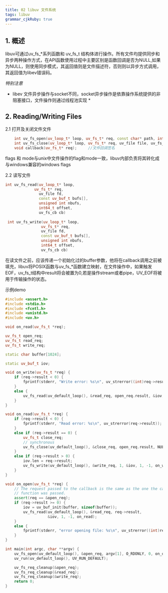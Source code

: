 ```yaml
---
title: 02 libuv 文件系统
tags: libuv
grammar_cjkRuby: true
---
```


## 1. 概述
libuv可通过uv_fs_\*系列函数和 uv_fs_t 结构体进行操作。所有文件均提供同步和异步两种操作方式，在API函数使用过程中主要区别是函数回调是否为NULL,如果为NULL，则使用同步模式，其返回值则是文件描述符，否则则以异步方式调用，其返回值为libev错误码。

*特别注意*
* libev 文件异步操作与socket不同，socket异步操作是依靠操作系统提供的非阻塞接口，文件操作则通过线程池实现 *

## 2. Reading/Writing Files
2.1 打开及关闭文件文件
```c++
	int uv_fs_open(uv_loop_t* loop, uv_fs_t* req, const char* path, int flags, int mode, uv_fs_cb cb)
	int uv_fs_close(uv_loop_t* loop, uv_fs_t* req, uv_file file, uv_fs_cb cb)
	void callback(uv_fs_t* req);	 //文件回调签名
```
flags 和 mode与unix中文件操作的flag和mode一致，libuv内部负责将其转化成与windows兼容的windows flags

2.2 读写文件
```c++
int uv_fs_read(uv_loop_t* loop,
			 uv_fs_t* req,
               uv_file fd,
               const uv_buf_t bufs[],
               unsigned int nbufs,
               int64_t offset,
               uv_fs_cb cb) 
			   
 int uv_fs_write(uv_loop_t* loop,
                uv_fs_t* req,
                uv_file fd,
                const uv_buf_t bufs[],
                unsigned int nbufs,
                int64_t offset,
                uv_fs_cb cb)
```
在读文件之前，应该传递一个初始化过的buffer参数，他将在callback调用之前被填充，libuv将POSIX函数与uv_fs_\*函数建立映射，在文件操作中，如果触发EOF，uv_fs_t结构中result将会被置为0,若是操作stream或者pipe，UV_EOF将被用于传输操作的状态。


示例demo
```c++
#include <assert.h>
#include <stdio.h>
#include <fcntl.h>
#include <unistd.h>
#include <uv.h>

void on_read(uv_fs_t *req);

uv_fs_t open_req;
uv_fs_t read_req;
uv_fs_t write_req;

static char buffer[1024];

static uv_buf_t iov;

void on_write(uv_fs_t *req) {
    if (req->result < 0) {
        fprintf(stderr, "Write error: %s\n", uv_strerror((int)req->result));
    }
    else {
        uv_fs_read(uv_default_loop(), &read_req, open_req.result, &iov, 1, -1, on_read);
    }
}

void on_read(uv_fs_t *req) {
    if (req->result < 0) {
        fprintf(stderr, "Read error: %s\n", uv_strerror(req->result));
    }
    else if (req->result == 0) {
        uv_fs_t close_req;
        // synchronous
        uv_fs_close(uv_default_loop(), &close_req, open_req.result, NULL);
    }
    else if (req->result > 0) {
        iov.len = req->result;
        uv_fs_write(uv_default_loop(), &write_req, 1, &iov, 1, -1, on_write);
    }
}

void on_open(uv_fs_t *req) {
    // The request passed to the callback is the same as the one the call setup
    // function was passed.
    assert(req == &open_req);
    if (req->result >= 0) {
        iov = uv_buf_init(buffer, sizeof(buffer));
        uv_fs_read(uv_default_loop(), &read_req, req->result,
                   &iov, 1, -1, on_read);
    }
    else {
        fprintf(stderr, "error opening file: %s\n", uv_strerror((int)req->result));
    }
}

int main(int argc, char **argv) {
    uv_fs_open(uv_default_loop(), &open_req, argv[1], O_RDONLY, 0, on_open);
    uv_run(uv_default_loop(), UV_RUN_DEFAULT);

    uv_fs_req_cleanup(&open_req);
    uv_fs_req_cleanup(&read_req);
    uv_fs_req_cleanup(&write_req);
    return 0;
}

```
